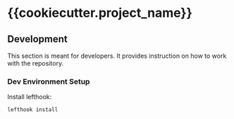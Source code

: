 # {{cookiecutter.project_name}}

## Development

This section is meant for developers. It provides instruction on how to work
with the repository.

### Dev Environment Setup

Install lefthook:

    lefthook install
